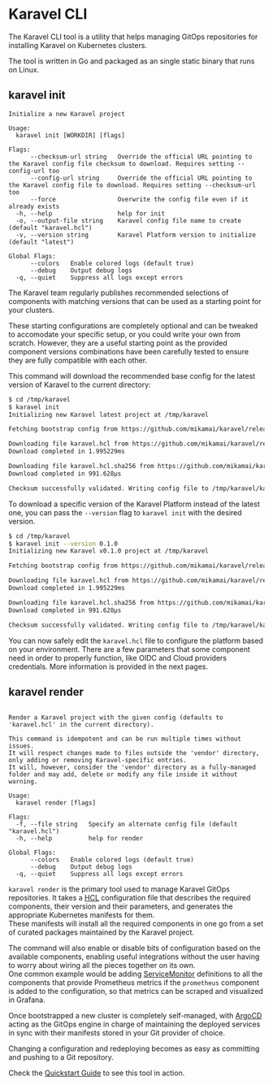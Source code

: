 # Karavel CLI

The Karavel CLI tool is a utility that helps managing
GitOps repositories for installing Karavel on Kubernetes clusters.

The tool is written in Go and packaged as an single static binary that runs on Linux.

## karavel init

```
Initialize a new Karavel project

Usage:
  karavel init [WORKDIR] [flags]

Flags:
      --checksum-url string   Override the official URL pointing to the Karavel config file checksum to download. Requires setting --config-url too
      --config-url string     Override the official URL pointing to the Karavel config file to download. Requires setting --checksum-url too
      --force                 Overwrite the config file even if it already exists
  -h, --help                  help for init
  -o, --output-file string    Karavel config file name to create (default "karavel.hcl")
  -v, --version string        Karavel Platform version to initialize (default "latest")

Global Flags:
      --colors   Enable colored logs (default true)
      --debug    Output debug logs
  -q, --quiet    Suppress all logs except errors
```

The Karavel team regularly publishes recommended selections of components with matching versions that can be used as a starting point for your clusters.

These starting configurations are completely optional and can be tweaked to accomodate your specific setup, or you could write your own from scratch.
However, they are a useful starting point as the provided component versions combinations have been carefully tested to ensure they are fully compatible with each other.

This command will download the recommended base config for the latest version of Karavel to the current directory:
```bash
$ cd /tmp/karavel 
$ karavel init
Initializing new Karavel latest project at /tmp/karavel

Fetching bootstrap config from https://github.com/mikamai/karavel/releases/latest/download/karavel.hcl with checksum https://github.com/mikamai/karavel/releases/latest/download/karavel.hcl.sha256

Downloading file karavel.hcl from https://github.com/mikamai/karavel/releases/latest/download/karavel.hcl
Download completed in 1.995229ms

Downloading file karavel.hcl.sha256 from https://github.com/mikamai/karavel/releases/latest/download/karavel.hcl.sha256
Download completed in 991.628µs

Checksum successfully validated. Writing config file to /tmp/karavel/karavel.hcl
```

To download a specific version of the Karavel Platform instead of the latest one, you can pass the `--version` flag to `karavel init` with the desired version.
```bash
$ cd /tmp/karavel 
$ karavel init --version 0.1.0
Initializing new Karavel v0.1.0 project at /tmp/karavel

Fetching bootstrap config from https://github.com/mikamai/karavel/releases/v0.1.0/download/karavel.hcl with checksum https://github.com/mikamai/karavel/releases/v0.1.0/download/karavel.hcl.sha256

Downloading file karavel.hcl from https://github.com/mikamai/karavel/releases/v0.1.0/download/karavel.hcl
Download completed in 1.995229ms

Downloading file karavel.hcl.sha256 from https://github.com/mikamai/karavel/releases/v0.1.0/download/karavel.hcl.sha256
Download completed in 991.628µs

Checksum successfully validated. Writing config file to /tmp/karavel/karavel.hcl
```

You can now safely edit the `karavel.hcl` file to configure the platform based on your environment. There are a few parameters
that some component need in order to properly function, like OIDC and Cloud providers credentials. More information is provided in the next pages. 

## karavel render

```

Render a Karavel project with the given config (defaults to 'karavel.hcl' in the current directory).

This command is idempotent and can be run multiple times without issues. 
It will respect changes made to files outside the 'vendor' directory, only adding or removing Karavel-specific entries.
It will, however, consider the 'vendor' directory as a fully-managed folder and may add, delete or modify any file inside it without warning.

Usage:
  karavel render [flags]

Flags:
  -f, --file string   Specify an alternate config file (default "karavel.hcl")
  -h, --help          help for render

Global Flags:
      --colors   Enable colored logs (default true)
      --debug    Output debug logs
  -q, --quiet    Suppress all logs except errors
```

`karavel render` is the primary tool used to manage Karavel GitOps repositories.
It takes a [HCL] configuration file that describes the required components, their version and their parameters, and
generates the appropriate Kubernetes manifests for them.  
These manifests will install all the required components in one go from a set of curated packages maintained
by the Karavel project. 

The command will also enable or disable bits of configuration based on the available components,
enabling useful integrations without the user having to worry about wiring all the pieces together on its own.  
One common example would be adding [ServiceMonitor] definitions to all the components that provide Prometheus metrics
if the `prometheus` component is added to the configuration, so that metrics can be scraped and visualized in Grafana.

Once bootstrapped a new cluster is completely self-managed, with [ArgoCD] acting as the GitOps engine
in charge of maintaining the deployed services in sync with their manifests stored in your Git provider of choice.

Changing a configuration and redeploying becomes as easy as committing and pushing to a Git repository.

Check the [Quickstart Guide] to see this tool in action.

[ArgoCD]: https://argoproj.github.io/argo-cd
[Quickstart Guide]: quickstart.md
[HCL]: https://www.terraform.io/docs/language/syntax/configuration.html
[ServiceMonitor]: https://github.com/prometheus-operator/prometheus-operator/blob/master/Documentation/user-guides/getting-started.md
